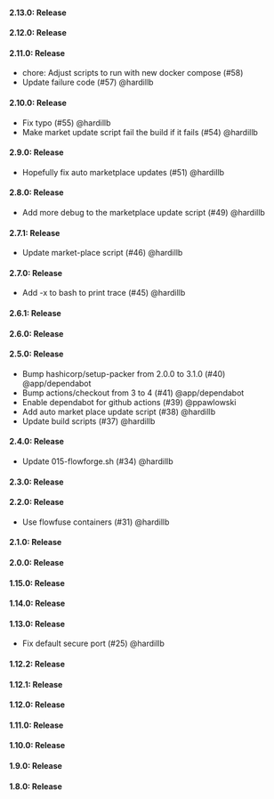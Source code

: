 #### 2.13.0: Release


#### 2.12.0: Release


#### 2.11.0: Release

 - chore: Adjust scripts to run with new docker compose (#58)
 - Update failure code (#57) @hardillb

#### 2.10.0: Release

 - Fix typo (#55) @hardillb
 - Make market update script fail the build if it fails (#54) @hardillb

#### 2.9.0: Release

 - Hopefully fix auto marketplace updates (#51) @hardillb

#### 2.8.0: Release

 - Add more debug to the marketplace update script (#49) @hardillb

#### 2.7.1: Release
 
 - Update market-place script (#46) @hardillb
 
#### 2.7.0: Release

 - Add -x to bash to print trace (#45) @hardillb

#### 2.6.1: Release


#### 2.6.0: Release


#### 2.5.0: Release

 - Bump hashicorp/setup-packer from 2.0.0 to 3.1.0 (#40) @app/dependabot
 - Bump actions/checkout from 3 to 4 (#41) @app/dependabot
 - Enable dependabot for github actions (#39) @ppawlowski
 - Add auto market place update script (#38) @hardillb
 - Update build scripts (#37) @hardillb

#### 2.4.0: Release

 - Update 015-flowforge.sh (#34) @hardillb

#### 2.3.0: Release


#### 2.2.0: Release

 - Use flowfuse containers (#31) @hardillb

#### 2.1.0: Release


#### 2.0.0: Release


#### 1.15.0: Release


#### 1.14.0: Release


#### 1.13.0: Release

 - Fix default secure port (#25) @hardillb

#### 1.12.2: Release


#### 1.12.1: Release


#### 1.12.0: Release


#### 1.11.0: Release


#### 1.10.0: Release


#### 1.9.0: Release


#### 1.8.0: Release


